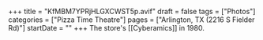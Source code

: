 +++
title = "KfMBM7YPRjHLGXCWST5p.avif"
draft = false
tags = ["Photos"]
categories = ["Pizza Time Theatre"]
pages = ["Arlington, TX (2216 S Fielder Rd)"]
startDate = ""
+++
The store's [[Cyberamics]] in 1980.
